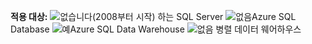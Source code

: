 <Token>**적용 대상:** ![없습니다](media/no.png)(2008부터 시작) 하는 SQL Server ![없음](media/no.png)Azure SQL Database ![예](media/yes.png)Azure SQL Data Warehouse ![없음](media/no.png) 병렬 데이터 웨어하우스 </Token>

